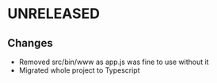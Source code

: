 # UNRELEASED
## Changes
- Removed src/bin/www as app.js was fine to use without it
- Migrated whole project to Typescript